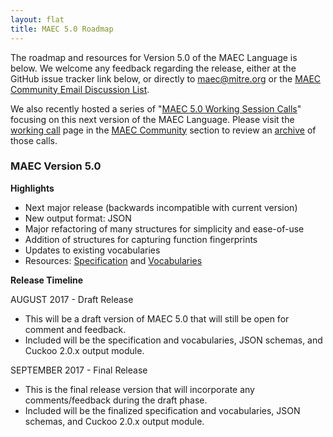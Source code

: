 ```yaml
---
layout: flat
title: MAEC 5.0 Roadmap
---
```


The roadmap and resources for Version 5.0 of the MAEC Language is below. We welcome any feedback regarding the release, either at the GitHub issue tracker link below, or directly to <a href="mailto:maec@mitre.org">maec@mitre.org</a> or the <a href="http://maecproject.github.io/community/#discussion-lists--archives">MAEC Community Email Discussion List</a>. 

We also recently hosted a series of "<a href="/working-call">MAEC 5.0 Working Session Calls</a>" focusing on this next version of the MAEC Language. Please visit the <a href="/working-call">working call</a> page in the <a href="/community">MAEC Community</a> section to review an <a href="/working-call/#maec-50-working-calls-archive">archive</a> of those calls.

<div class="row">
  <div class="col-md-6">
    <div class="panel panel-default">
      <div class="panel-heading">
        <h3 class="panel-title"><b>MAEC Version 5.0</b></h3>
      </div>
      <div class="panel-body">
<strong>Highlights</strong>
<p></p>      
 <ul>
		  <li>Next major release (backwards incompatible with current version)</li>
		  <li>New output format: JSON</li>
		  <li>Major refactoring of many structures for simplicity and ease-of-use</li>
		  <li>Addition of structures for capturing function fingerprints</li>
		  <li>Updates to existing vocabularies</li>
	          <li>Resources: <a href="https://docs.google.com/document/d/1cnjjZAPHITFjo_8xGVBo1mX9Qvo7pN-YJ4pRZwdsuL0/edit#heading=h.2gtji7hk59te">Specification</a> and <a href="https://docs.google.com/document/d/1btZGq2H6xtSsjrweL6NMXx7KHg6B2yIZkz9nSe6JZfA/edit#">Vocabularies</a></li>
			  </ul>

<p></p>
<strong>Release Timeline</strong>
<p></p>
<p>AUGUST 2017 - Draft Release</p>
       <ul style="list-style-type:disc">
                  <li>This will be a draft version of MAEC 5.0 that will still be open for comment and feedback.</li>
                  <li>Included will be the specification and vocabularies, JSON schemas, and Cuckoo 2.0.x output module.</li>
       </ul>
       
<p>SEPTEMBER 2017 - Final Release</p> 
       <ul style="list-style-type:disc">
	         <li>This is the final release version that will incorporate any comments/feedback during the draft phase.</li>
	         <li>Included will be the finalized specification and vocabularies, JSON schemas, and Cuckoo 2.0.x output module.</li>
	</ul>


